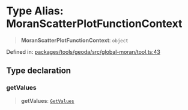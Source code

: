 # Type Alias: MoranScatterPlotFunctionContext

> **MoranScatterPlotFunctionContext**: `object`

Defined in: [packages/tools/geoda/src/global-moran/tool.ts:43](https://github.com/GeoDaCenter/openassistant/blob/0a6a7e7306d75a25dc968b3117f04cb7bd613bec/packages/tools/geoda/src/global-moran/tool.ts#L43)

## Type declaration

### getValues

> **getValues**: [`GetValues`](GetValues.md)
